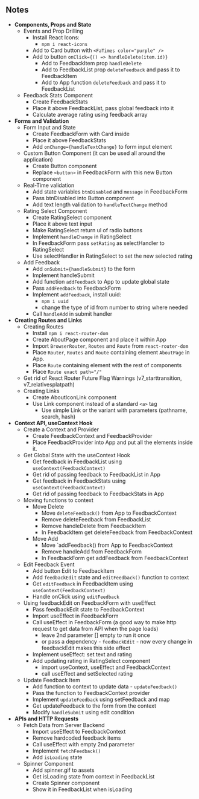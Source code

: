 ## Notes

- **Components, Props and State**
  - Events and Prop Drilling
    - Install React Icons:
      - `npm i react-icons`
    - Add to Card button with `<FaTimes color="purple" />`
    - Add to button `onClick={() => handleDelete(item.id)}`
      - Add to FeedbackItem prop `handleDelete`
      - Add to FeedbackList prop `deleteFeedback` and pass it to FeedbackItem
      - Add to App function `deleteFeedback` and pass it to FeedbackList
  - Feedback Stats Component
    - Create FeedbackStats
    - Place it above FeedbackList, pass global feedback into it
    - Calculate average rating using feedback array
- **Forms and Validation**
  - Form Input and State
    - Create FeedbackForm with Card inside
    - Place it above FeedbackStats
    - Add `onChange={handleTextChange}` to form input element
  - Custom Button Component (it can be used all around the application)
    - Create Button component
    - Replace `<button>` in FeedbackForm with this new Button component
  - Real-Time validation
    - Add state variables `btnDisabled` and `message` in FeedbackForm
    - Pass btnDisabled into Button component
    - Add text length validation to `handleTextChange` method
  - Rating Select Component
    - Create RatingSelect component
    - Place it above text input
    - Make RatingSelect return ul of radio buttons
    - Implement `handleChange` in RatingSelect
    - In FeedbackForm pass `setRating` as selectHandler to RatingSelect
    - Use selectHandler in RatingSelect to set the new selected rating
  - Add Feedback
    - Add `onSubmit={handleSubmit}` to the form
    - Implement handleSubmit
    - Add function `addFeedback` to App to update global state
    - Pass `addFeedback` to FeedbackForm
    - Implement `addFeedback`, install uuid:
      - `npm i uuid`
      - change the type of id from number to string where needed
    - Call `handleAdd` in submit handler
- **Creating Routes and Links**
  - Creating Routes
    - Install `npm i react-router-dom`
    - Create AboutPage component and place it within App
    - Import `BrowserRouter`, `Routes` and `Route` from `react-router-dom`
    - Place `Router`, `Routes` and `Route` containing element `AboutPage` in App.
    - Place `Route` containing element with the rest of components
    - Place `Route exact path="/"`
  - Get rid of React Router Future Flag Warnings (v7_starttransition, v7_relativesplatpath)
  - Creating Links
    - Create AboutIconLink component
    - Use Link component instead of a standard `<a>` tag
      - Use simple Link or the variant with parameters (pathname, search, hash)
- **Context API, useContext Hook**
  - Create a Context and Provider
    - Create FeedbackContext and FeedbackProvider
    - Place FeedbackProvider into App and put all the elements inside it.
  - Get Global State with the useContext Hook
    - Get feedback in FeedbackList using `useContext(FeedbackContext)`
    - Get rid of passing feedback to FeedbackList in App
    - Get feedback in FeedbackStats using `useContext(FeedbackContext)`
    - Get rid of passing feedback to FeedbackStats in App
  - Moving functions to context
    - Move Delete
      - Move `deleteFeedback()` from App to FeedbackContext
      - Remove deleteFeedback from FeedbackList
      - Remove handleDelete from FeedbackItem
      - In FeedbackItem get deleteFeedback from FeedbackContext
    - Move Add
      - Move `addFeedback() from App to FeedbackContext
      - Remove handleAdd from FeedbackForm
      - In FeedbackForm get addFeedback from FeedbackContext
  - Edit Feedback Event
    - Add button Edit to FeedbackItem
    - Add `feedbackEdit` state and `editFeedback()` function to context
    - Get `editFeedback` in FeedbackItem using `useContext(FeedbackContext)`
    - Handle onClick using `editFeedback`
  - Using feedbackEdit on FeedbackForm with useEffect
    - Pass feedbackEdit state to FeedbackContext
    - Import useEffect in FeedbackForm
    - Call useEffect in FeedbackForm (a good way to make http request to get data from API when the page loads)
      - leave 2nd parameter [] empty to run it once
      - or pass a dependency - `feedbackEdit` - now every change in feedbackEdit makes this side effect
    - Implement useEffect: set text and rating
    - Add updating rating in RatingSelect component
      - import useContext, useEffect and FeedbackContext
      - call useEffect and setSelected rating
  - Update Feedback Item
    - Add function to context to update data - `updateFeedback()`
    - Pass the function to FeedbackContext provider
    - Implement `updateFeedback` using setFeedback and map
    - Get updateFeedback to the form from the context
    - Modify `handleSubmit` using edit condition
- **APIs and HTTP Requests**
  - Fetch Data from Server Backend
    - Import useEffect to FeedbackContext
    - Remove hardcoded feedback items
    - Call useEffect with empty 2nd parameter
    - Implement `fetchFeedback()`
    - Add `isLoading` state
  - Spinner Component
    - Add spinner.gif to assets
    - Get isLoading state from context in FeedbackList
    - Create Spinner component
    - Show it in FeedbackList when isLoading
